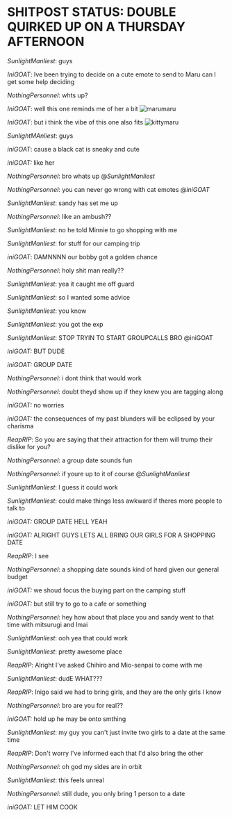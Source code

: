 # SHITPOST STATUS: DOUBLE QUIRKED UP ON A THURSDAY AFTERNOON
*SunlightManliest*: guys

*IniGOAT*: Ive been trying to decide on a cute emote to send to Maru can I get some help deciding

*NothingPersonnel*: whts up?

*IniGOAT*: well this one reminds me of her a bit ![marumaru](https://yokai.crd.co/assets/images/gallery28/18a46261.gif?v=b4df531c) 

*IniGOAT*: but i think the vibe of this one also fits ![kittymaru](https://yokai.crd.co/assets/images/gallery20/be76701b.gif?v=b4df531c)

*SunlightMAnliest*: guys

*iniGOAT*: cause a black cat is sneaky and cute

*iniGOAT:* like her

*NothingPersonnel*: bro whats up @*SunlightManliest*

*NothingPersonnel*: you can never go wrong with cat emotes @*iniGOAT*

*SunlightManliest*: sandy has set me up 

*NothingPersonnel*: like an ambush??

*SunlightManliest*: no he told Minnie to go shopping with me

*SunlightManliest*: for stuff for our camping trip

*iniGOAT*: DAMNNNN our bobby got a golden chance

*NothingPersonnel*: holy shit man really??

*SunlightManliest*: yea it caught me off guard

*SunlightManliest*: so I wanted some advice

*SunlightManliest*: you know

*SunlightManliest*: you got the exp

*SunlightManliest*: STOP TRYIN TO START GROUPCALLS BRO @iniGOAT

*iniGOAT:* BUT DUDE

*iniGOAT:* GROUP DATE

*NothingPersonnel*: i dont think that would work

*NothingPersonnel*: doubt theyd show up if they knew you are tagging along

*iniGOAT:* no worries

*iniGOAT:* the consequences of my past blunders will be eclipsed by your charisma

*ReapRIP*: So you are saying that their attraction for them will trump their dislike for you?

*NothingPersonnel*: a group date sounds fun

*NothingPersonnel*: if youre up to it of course @*SunlightManliest*

*SunlightManliest*: I guess it could work

*SunlightManliest*: could make things less awkward if theres more people to talk to

*iniGOAT:* GROUP DATE HELL YEAH

*iniGOAT:* ALRIGHT GUYS LETS ALL BRING OUR GIRLS FOR A SHOPPING DATE

*ReapRIP*: I see

*NothingPersonnel*: a shopping date sounds kind of hard given our general budget

*iniGOAT:* we shoud focus the buying part on the camping stuff 

*iniGOAT:* but still try to go to a cafe or something

*NothingPersonnel*: hey how about that place you and sandy went to that time with mitsurugi and Imai

*SunlightManliest*: ooh yea that could work

*SunlightManliest*: pretty awesome place

*ReapRIP*: Alright I've asked Chihiro and Mio-senpai to come with me

*SunlightManliest*: dudE WHAT???

*ReapRIP*: Inigo said we had to bring girls, and they are the only girls I know

*NothingPersonnel*: bro are you for real??

*iniGOAT:* hold up he may be onto smthing

*SunlightManliest*: my guy you can't just invite two girls to a date at the same time

*ReapRIP*: Don't worry I've informed each that I'd also bring the other

*NothingPersonnel*: oh god my sides are in orbit

*SunlightManliest*: this feels unreal

*NothingPersonnel*: still dude, you only bring 1 person to a date

*iniGOAT:* LET HIM COOK